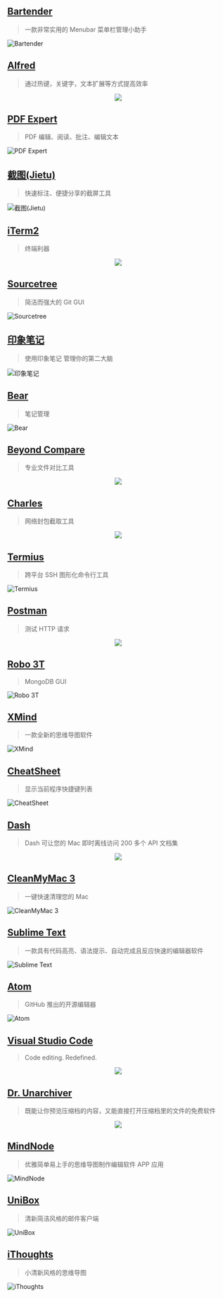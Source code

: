 ## [Bartender](https://www.macbartender.com)

> 一款非常实用的 Menubar 菜单栏管理小助手

![Bartender](https://pix.waerfa.com/q8n1f.png)

## [Alfred](https://www.alfredapp.com/)

> 通过热键，关键字，文本扩展等方式提高效率

<p align="center">
  <img src="https://www.alfredapp.com/media/pages/home/search.jpg" />
</p>

## [PDF Expert](https://www.pdfexpert.cn/)

> PDF 编辑、阅读、批注、编辑文本

![PDF Expert](https://pdfexpert.com/img/theme.20170130/features/reader/block2_devices.png)

## [截图(Jietu)](https://itunes.apple.com/cn/app/jie-tu-jietu/id1059334054?mt=12)

> 快速标注、便捷分享的截屏工具

![截图(Jietu)](https://is1-ssl.mzstatic.com/image/thumb/Purple111/v4/ce/1f/e0/ce1fe0af-3313-dbdf-0aa3-0c5426afcdff/pr_source.png/942x0w.jpg)

## [iTerm2](https://www.iterm2.com/index.html)

> 终端利器

<p align="center">
  <img src="https://www.iterm2.com/img/screenshots/split_panes.png" />
</p>

## [Sourcetree](https://www.sourcetreeapp.com/)

> 简洁而强大的 Git GUI

![Sourcetree](https://www.sourcetreeapp.com/dam/jcr:580c367b-c240-453d-aa18-c7ced44324f9/hero-mac-screenshot.png?cdnVersion=lj)

## [印象笔记](https://www.yinxiang.com/download/)

> 使用印象笔记 管理你的第二大脑

![印象笔记](https://www.yinxiang.com/media/img/downloading/download_mac.jpg)

## [Bear](http://www.bear-writer.com/)

> 笔记管理

![Bear](http://www.bear-writer.com/static/images/header-mac-screenshot.png)

## [Beyond Compare](http://www.beyondcompare.cc/xiazai.html)

> 专业文件对比工具

<p align="center">
  <img src="http://www.beyondcompare.cc/uploads/images/beyondcompare/chanpin/tab1-1.jpg" />
</p>

## [Charles](https://www.charlesproxy.com/download/)

> 网络封包截取工具

<p align="center">
  <img src="https://www.charlesproxy.com/assets/sm/upload/ze/ob/56/d0/charles-macosx.png" />
</p>

## [Termius](https://itunes.apple.com/cn/app/termius-ssh-client/id1176074088?mt=12)

> 跨平台 SSH 图形化命令行工具

![Termius](https://is4-ssl.mzstatic.com/image/thumb/Purple118/v4/52/04/4f/52044fc6-e2b5-7f42-a623-92b171f98478/pr_source.png/942x0w.png)

## [Postman](https://www.getpostman.com/products)

> 测试 HTTP 请求

<p align="center">
  <img src="https://www.getpostman.com/img/v2/products/dark-theme.svg" />
</p>

## [Robo 3T](https://robomongo.org/download)

> MongoDB GUI

![Robo 3T](https://robomongo.org/static/screens-transparent-6e2a44fd.png)

## [XMind](https://www.xmind.net/)

> 一款全新的思维导图软件

![XMind](https://s3.cn-north-1.amazonaws.com.cn/assets.xmind.cn/www/assets/images/xmind8-pro/macbook@2x-9284c7d404.png)

## [CheatSheet](https://www.mediaatelier.com/CheatSheet/)

> 显示当前程序快捷键列表

![CheatSheet](https://mediaatelier.com/CheatSheet/imgs/main.png)

## [Dash](https://kapeli.com/dash)

> Dash 可让您的 Mac 即时离线访问 200 多个 API 文档集

<p align="center">
  <img src="https://kapeli.com/img/dash-s1-thumb@2x.png" />
</p>

## [CleanMyMac 3](https://www.hkcleanmymac.com/download)

> 一键快速清理您的 Mac

![CleanMyMac 3](https://www.hkcleanmymac.com/wp-content/uploads/2015/03/welcome_1.png)

## [Sublime Text](https://www.sublimetext.com/3)

> 一款具有代码高亮、语法提示、自动完成且反应快速的编辑器软件

![Sublime Text](https://www.sublimetext.com/screenshots/3.0/osx@2x.png)

## [Atom](https://atom.io/)

> GitHub 推出的开源编辑器

![Atom](https://github-atom-io-herokuapp-com.global.ssl.fastly.net/assets/index-teletype-screenshot-751f4603b409a56c5bb46743a1083e8d.png)

## [Visual Studio Code](https://code.visualstudio.com)

> Code editing. Redefined.

<p align="center">
  <img src="https://code.visualstudio.com/assets/home/home-screenshot-mac.png" />
</p>

## [Dr. Unarchiver](https://itunes.apple.com/cn/app/dr.-unarchiver-rar-zip-archive/id1127253508?l=en&mt=12)

> 既能让你预览压缩档的内容，又能直接打开压缩档里的文件的免费软件

<p align="center">
  <img src="https://is3-ssl.mzstatic.com/image/thumb/Purple117/v4/5b/59/25/5b592584-ca47-3be7-2692-b4d7a77fbbf2/pr_source.png/942x0w.png" />
</p>

## [MindNode](https://mindnode.com/)

> 优雅简单易上手的思维导图制作编辑软件 APP 应用

![MindNode](https://mindnode.com/content/2-mindnode/1-mac/3-organize/organize.gif)

## [UniBox](https://www.uniboxapp.com/)

> 清新简洁风格的邮件客户端

![UniBox](https://www.uniboxapp.com/assets/screen-compose-46ad87acdba12ab2c3fabcd484f36afd.jpg)

## [iThoughts](https://www.toketaware.com/blog/)

> 小清新风格的思维导图

![iThoughts](https://static1.squarespace.com/static/5065b792c4aac831ab26e463/t/5b1a516d70a6ad8855244809/1528451444568/uses.PNG?format=750w)
